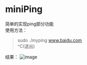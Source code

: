 # miniPing
简单的实现ping部分功能   
使用方法：
> sudo ./myping www.baidu.com   
> ^C(退出)

结果：
![image](/miniPing/result/result.png)
